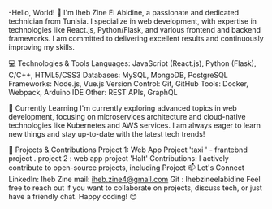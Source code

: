 -Hello, World! 👋
I'm Iheb Zine El Abidine, a passionate and dedicated technician from Tunisia. I specialize in web development, with expertise in technologies like React.js, Python/Flask, and various frontend and backend frameworks. I am committed to delivering excellent results and continuously improving my skills.

💻 Technologies & Tools
Languages: JavaScript (React.js), Python (Flask), C/C++, HTML5/CSS3
Databases: MySQL, MongoDB, PostgreSQL
Frameworks: Node.js, Vue.js
Version Control: Git, GitHub
Tools: Docker, Webpack, Arduino IDE
Other: REST APIs, GraphQL

🌱 Currently Learning
I'm currently exploring advanced topics in web development, focusing on microservices architecture and cloud-native technologies like Kubernetes and AWS services. I am always eager to learn new things and stay up-to-date with the latest tech trends!

🔧 Projects & Contributions
Project 1: Web App Project 'taxi ' - frantebnd project .
project 2 : web app project 'Halt' 
Contributions: I actively contribute to open-source projects, including Project
📫 Let's Connect
LinkedIn: Iheb Zine
mail: iheb.zine4@gmail.com
Git : Ihebzineelabidine
Feel free to reach out if you want to collaborate on projects, discuss tech, or just have a friendly chat. Happy coding! 😊
